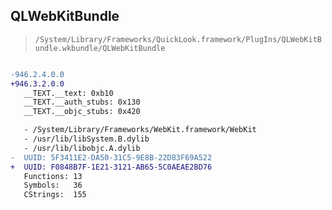## QLWebKitBundle

> `/System/Library/Frameworks/QuickLook.framework/PlugIns/QLWebKitBundle.wkbundle/QLWebKitBundle`

```diff

-946.2.4.0.0
+946.3.2.0.0
   __TEXT.__text: 0xb10
   __TEXT.__auth_stubs: 0x130
   __TEXT.__objc_stubs: 0x420

   - /System/Library/Frameworks/WebKit.framework/WebKit
   - /usr/lib/libSystem.B.dylib
   - /usr/lib/libobjc.A.dylib
-  UUID: 5F3411E2-DA50-31C5-9E8B-22D83F69A522
+  UUID: F0848B7F-1E21-3121-AB65-5C0AEAE2BD76
   Functions: 13
   Symbols:   36
   CStrings:  155

```
